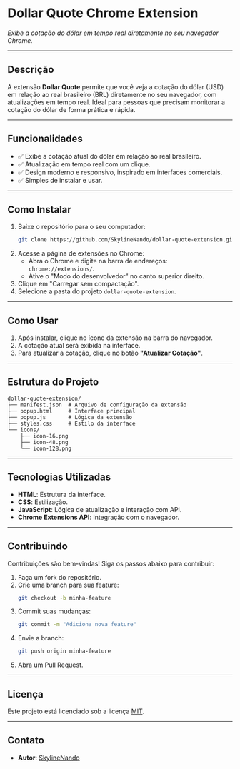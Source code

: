 # **Dollar Quote Chrome Extension**

*Exibe a cotação do dólar em tempo real diretamente no seu navegador Chrome.*

---

## **Descrição**

A extensão **Dollar Quote** permite que você veja a cotação do dólar (USD) em relação ao real brasileiro (BRL) diretamente no seu navegador, com atualizações em tempo real. Ideal para pessoas que precisam monitorar a cotação do dólar de forma prática e rápida.

---

## **Funcionalidades**

- ✅ Exibe a cotação atual do dólar em relação ao real brasileiro.
- ✅ Atualização em tempo real com um clique.
- ✅ Design moderno e responsivo, inspirado em interfaces comerciais.
- ✅ Simples de instalar e usar.

---

## **Como Instalar**

1. Baixe o repositório para o seu computador:
   ```bash
   git clone https://github.com/SkylineNando/dollar-quote-extension.git
   ```
2. Acesse a página de extensões no Chrome:
   - Abra o Chrome e digite na barra de endereços: `chrome://extensions/`.
   - Ative o "Modo do desenvolvedor" no canto superior direito.
3. Clique em "Carregar sem compactação".
4. Selecione a pasta do projeto `dollar-quote-extension`.

---

## **Como Usar**

1. Após instalar, clique no ícone da extensão na barra do navegador.
2. A cotação atual será exibida na interface.
3. Para atualizar a cotação, clique no botão **"Atualizar Cotação"**.

---

## **Estrutura do Projeto**

```plaintext
dollar-quote-extension/
├── manifest.json  # Arquivo de configuração da extensão
├── popup.html     # Interface principal
├── popup.js       # Lógica da extensão
├── styles.css     # Estilo da interface
└── icons/
    ├── icon-16.png
    ├── icon-48.png
    └── icon-128.png
```

---

## **Tecnologias Utilizadas**

- **HTML**: Estrutura da interface.
- **CSS**: Estilização.
- **JavaScript**: Lógica de atualização e interação com API.
- **Chrome Extensions API**: Integração com o navegador.

---

## **Contribuindo**

Contribuições são bem-vindas! Siga os passos abaixo para contribuir:

1. Faça um fork do repositório.
2. Crie uma branch para sua feature:
   ```bash
   git checkout -b minha-feature
   ```
3. Commit suas mudanças:
   ```bash
   git commit -m "Adiciona nova feature"
   ```
4. Envie a branch:
   ```bash
   git push origin minha-feature
   ```
5. Abra um Pull Request.

---

## **Licença**

Este projeto está licenciado sob a licença [MIT](LICENSE).

---

## **Contato**

- **Autor**: [SkylineNando](https://github.com/SkylineNando)
